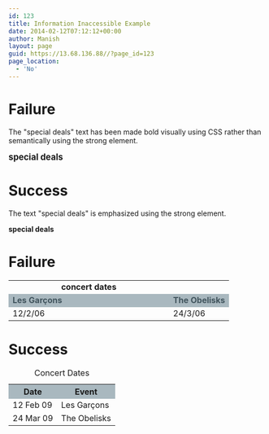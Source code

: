 ```yaml
---
id: 123
title: Information Inaccessible Example
date: 2014-02-12T07:12:12+00:00
author: Manish
layout: page
guid: https://13.68.136.88//?page_id=123
page_location:
  - 'No'
---
```


 <h1>Failure</h1>
 <p> The "special deals" text has been made bold visually using CSS rather than semantically using the strong element. </p>
 <big style="font-weight:bold;">special deals</big>

<h1>Success</h1>
<p> The text "special deals" is emphasized using the strong element. </p>
<strong>special deals</strong>

<h1> Failure </h1>
<table>
 <tbody><tr><td valign="top" align="center" width="300px"><b>concert dates</b>
                </td></tr><tr bgcolor="#A9B8BF">
                    <td><b><font color="41545D">Les Garçons</font></b></td>
                    <td><b><font color="41545D">The Obelisks</font></b></td>
                  </tr>
                  <tr>
                    <td>12/2/06</td>
                    <td>24/3/06</td>
                  </tr>
   </tbody></table>
   
<h1> Success </h1>
  <table id="sfdatetable">
                     <caption>Concert Dates</caption>
                     <tbody><tr bgcolor="#A9B8BF">
                       <th scope="col">Date</th>
                       <th scope="col">Event</th>
                     </tr>
                     <tr>
                       <td>12 Feb 09</td>
                       <td lang="fr">Les Garçons</td>
                     </tr>
                     <tr>
                       <td>24 Mar 09</td>
                       <td>The Obelisks</td>
                     </tr>
                  </tbody></table> 


